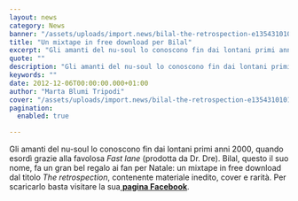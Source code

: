 ```yaml
---
layout: news
category: News
banner: "/assets/uploads/import.news/bilal-the-retrospection-e1354310101180.jpg"
title: "Un mixtape in free download per Bilal"
excerpt: "Gli amanti del nu-soul lo conoscono fin dai lontani primi anni 2000, quando esordì grazie alla favolosa Fast lane (prodotta da Dr. Dre). Bilal, questo il suo nome, fa un gran bel regalo ai fan per Natale: un mixtape in free download dal titolo The retrospection, contenente materiale inedito, cover e rarità. Per scaricarlo basta [&hellip"
quote: ""
description: "Gli amanti del nu-soul lo conoscono fin dai lontani primi anni 2000, quando esordì grazie alla favolosa Fast lane (prodotta da Dr. Dre). Bilal, questo il suo nome, fa un gran bel regalo ai fan per Natale: un mixtape in free download dal titolo The retrospection, contenente materiale inedito, cover e rarità. Per scaricarlo basta [&hellip"
keywords: ""
date: 2012-12-06T00:00:00.000+01:00
author: "Marta Blumi Tripodi"
cover: "/assets/uploads/import.news/bilal-the-retrospection-e1354310101180.jpg"
pagination:
  enabled: true

---
```


Gli amanti del nu-soul lo conoscono fin dai lontani primi anni 2000, quando esordì grazie alla favolosa _Fast lane_ (prodotta da Dr. Dre). Bilal, questo il suo nome, fa un gran bel regalo ai fan per Natale: un mixtape in free download dal titolo _The retrospection_, contenente materiale inedito, cover e rarità. Per scaricarlo basta visitare la sua[ **pagina Facebook**](https://www.facebook.com/OfficialBilalPage/app%5F418552748212493 "https://www.facebook.com/OfficialBilalPage/app_418552748212493").